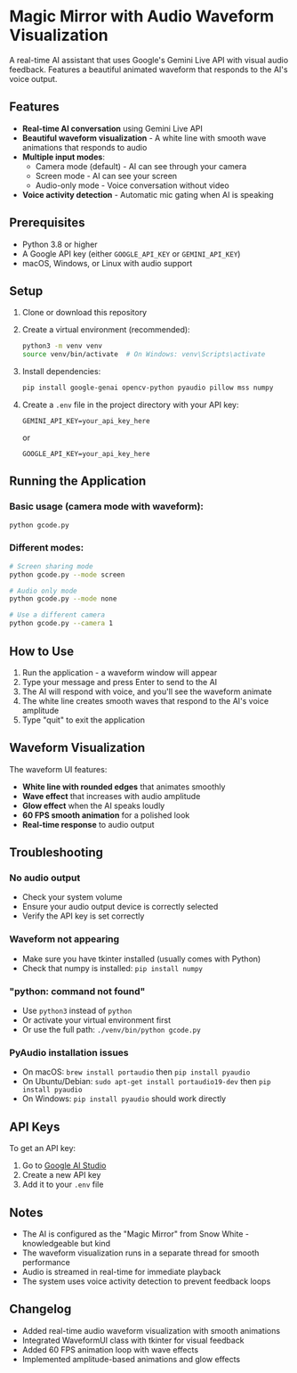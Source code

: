 # Magic Mirror with Audio Waveform Visualization

A real-time AI assistant that uses Google's Gemini Live API with visual audio feedback. Features a beautiful animated waveform that responds to the AI's voice output.

## Features

- **Real-time AI conversation** using Gemini Live API
- **Beautiful waveform visualization** - A white line with smooth wave animations that responds to audio
- **Multiple input modes**:
  - Camera mode (default) - AI can see through your camera
  - Screen mode - AI can see your screen
  - Audio-only mode - Voice conversation without video
- **Voice activity detection** - Automatic mic gating when AI is speaking

## Prerequisites

- Python 3.8 or higher
- A Google API key (either `GOOGLE_API_KEY` or `GEMINI_API_KEY`)
- macOS, Windows, or Linux with audio support

## Setup

1. Clone or download this repository

2. Create a virtual environment (recommended):
   ```bash
   python3 -m venv venv
   source venv/bin/activate  # On Windows: venv\Scripts\activate
   ```

3. Install dependencies:
   ```bash
   pip install google-genai opencv-python pyaudio pillow mss numpy
   ```

4. Create a `.env` file in the project directory with your API key:
   ```
   GEMINI_API_KEY=your_api_key_here
   ```
   or
   ```
   GOOGLE_API_KEY=your_api_key_here
   ```

## Running the Application

### Basic usage (camera mode with waveform):
```bash
python gcode.py
```

### Different modes:
```bash
# Screen sharing mode
python gcode.py --mode screen

# Audio only mode  
python gcode.py --mode none

# Use a different camera
python gcode.py --camera 1
```

## How to Use

1. Run the application - a waveform window will appear
2. Type your message and press Enter to send to the AI
3. The AI will respond with voice, and you'll see the waveform animate
4. The white line creates smooth waves that respond to the AI's voice amplitude
5. Type "quit" to exit the application

## Waveform Visualization

The waveform UI features:
- **White line with rounded edges** that animates smoothly
- **Wave effect** that increases with audio amplitude
- **Glow effect** when the AI speaks loudly
- **60 FPS smooth animation** for a polished look
- **Real-time response** to audio output

## Troubleshooting

### No audio output
- Check your system volume
- Ensure your audio output device is correctly selected
- Verify the API key is set correctly

### Waveform not appearing
- Make sure you have tkinter installed (usually comes with Python)
- Check that numpy is installed: `pip install numpy`

### "python: command not found"
- Use `python3` instead of `python`
- Or activate your virtual environment first
- Or use the full path: `./venv/bin/python gcode.py`

### PyAudio installation issues
- On macOS: `brew install portaudio` then `pip install pyaudio`
- On Ubuntu/Debian: `sudo apt-get install portaudio19-dev` then `pip install pyaudio`
- On Windows: `pip install pyaudio` should work directly

## API Keys

To get an API key:
1. Go to [Google AI Studio](https://makersuite.google.com/app/apikey)
2. Create a new API key
3. Add it to your `.env` file

## Notes

- The AI is configured as the "Magic Mirror" from Snow White - knowledgeable but kind
- The waveform visualization runs in a separate thread for smooth performance
- Audio is streamed in real-time for immediate playback
- The system uses voice activity detection to prevent feedback loops

## Changelog

- Added real-time audio waveform visualization with smooth animations
- Integrated WaveformUI class with tkinter for visual feedback
- Added 60 FPS animation loop with wave effects
- Implemented amplitude-based animations and glow effects
